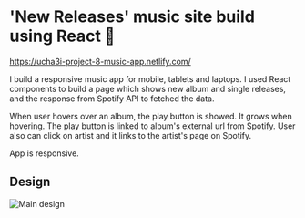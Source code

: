 # 'New Releases' music site build using React 🎨

https://ucha3i-project-8-music-app.netlify.com/

I build a responsive music app for mobile, tablets and laptops. I used React components to build a page which shows new album and single releases, and the response from Spotify API to fetched the data.

When user hovers over an album, the play button is showed. It grows when hovering. The play button is linked to album's external url from Spotify. User also can click on artist and it links to the artist's page on Spotify.

App is responsive. 


## Design

![Main design](https://i.imgur.com/CZyMdDz.png)
